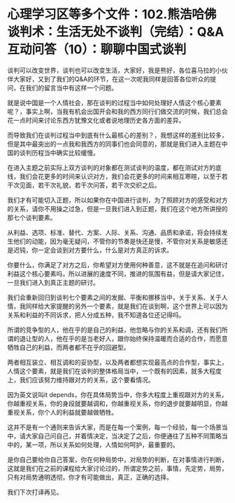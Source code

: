 # 心理学习区等多个文件：102.熊浩哈佛谈判术：生活无处不谈判（完结）：Q&A互动问答（10）：聊聊中国式谈判

谈判可以改变世界，谈判也可以改变生活，大家好，我是熊好，各位喜马拉的小伙伴大家好，又到了我们的Q&A的环节，在这一次呢我同样是回答各位听众的提问，在我们的留言当中有这样一个问题。

就是说中国是一个人情社会，那在谈判的过程当中如何处理好人情这个核心要素呢？，事实上啊，当我有机会出国开会和我的西方同行们做交流的时候，我们总会花一点时间来讨论东西方犹豫文化或者说地理历史各方面的差异。

而导致我们在谈判过程当中到底有什么最核心的差别？，我想这样的差别比较多，但是其中最突出的一点我和我西方的同事们也会同意的，那就是我们进入主题在中国的谈判历程当中确实比较缓慢。

在进入主题之前实际上双方谈判的对象都在测试谈判的温度，都在测试对方的底线，我们会花更多的时间来认识对方，我们会花更多的时间来相互寒暄，以至于若干次见面，若干次礼貌，若干次问答，若干次交织之后。

我们才有可能切入正题，所以如果你在中国进行谈判，为了照顾对方的感受和对方的关系，请你不用操之过急，但是一旦我们进入到正题，我们在这个地方所讲授的那七个谈判要素。

从利益、选项、标准、替代、方案、人际、关系、沟通、品质和承诺，将会持续发生他们的动能，因为毫无疑问，不管你的节奏是快还是慢，不管你对关系是敏感还是迟钝，你一定会谈到对方要什么，什么是对方真正的诉求。

你要什么，你满足了对方之后，你希望对方使用何种善意，这不就是在追问和研讨利益这个核心要素吗，所以进展的速度不同，推进的氛围有益，但是请大家记住，一旦我们进入到真正主题的研讨。

我们会重新回归到谈判七个要素之间的发掘、平衡和挪移当中，关于关系、关于人情，我同样给大家提醒的另外一个要素，就是我们在谈到啊，这个世界上可以因为关系和利益的不同诉求，把人分成五种，我不知道各位还记得吗。

所谓的竞争型的人，他在乎的是自己的利益，他忽略与你的关系和调，还有我们所谓的退让型的人，他在乎的是当老好人，跟你始终保持温暖而合适的合作，而愿意牺牲自己的利益，而两者都不在乎的回避型。

两者相互装立、相互调和的妥协型，以及两者都想实现最高点的合作型，事实上，人情这个要素，就是我们在谈判的整体格局当中，一个既有的因素，就多大程度上，我们应该努力维持跟对方的关系，这个要看情况。

因为英文说叫it depends，你在具体局势当中，你多大程度上重视跟对方的关系，你越重视关系，你的身段就要越调和，你越重视关系，你的退步就要越明显，你越重视关系，你个人的利益就要越做牺牲。

这并不是有一个通则来告诉大家，而是在每一个案例，每一个经验，每一个场景当中，请大家自己问自己，并着情决定，当决定了之后，你便通往了五种不同策略当中的，某一项，所以关系如何处理，人情如何呵护，最重要的。

是你自己要给你自己答案，你在何种局势中，对局势的判断，在对事情进行判断，这就是我们在之前的课程给大家讨论过的，所谓定势之前，事情，先定势，局势，只有对局势通明透彻，你才有可能做出，真正，正确的选择。

我们下次打译再见。